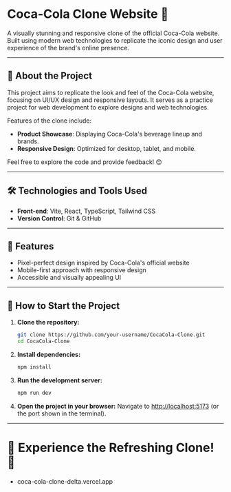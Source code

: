 # Coca-Cola Clone Website 🍹

A visually stunning and responsive clone of the official Coca-Cola website. Built using modern web technologies to replicate the iconic design and user experience of the brand's online presence.

---

## 📍 About the Project

This project aims to replicate the look and feel of the Coca-Cola website, focusing on UI/UX design and responsive layouts. It serves as a practice project for web development  to explore designs and web technologies.

Features of the clone include:

- **Product Showcase**: Displaying Coca-Cola's beverage lineup and brands.
- **Responsive Design**: Optimized for desktop, tablet, and mobile.

Feel free to explore the code and provide feedback! 😊

---

## 🛠️ Technologies and Tools Used

- **Front-end**: Vite, React, TypeScript, Tailwind CSS
- **Version Control**: Git & GitHub

---

## 🚀 Features

- Pixel-perfect design inspired by Coca-Cola's official website
- Mobile-first approach with responsive design
- Accessible and visually appealing UI

---

## 🗼️ How to Start the Project

1. **Clone the repository:**

   ```bash
   git clone https://github.com/your-username/CocaCola-Clone.git
   cd CocaCola-Clone
   ```

2. **Install dependencies:**

   ```bash
   npm install
   ```

3. **Run the development server:**

   ```bash
   npm run dev
   ```

4. **Open the project in your browser:**
   Navigate to [http://localhost:5173](http://localhost:5173) (or the port shown in the terminal).

---

# 🍹 Experience the Refreshing Clone! 🍹

- coca-cola-clone-delta.vercel.app 